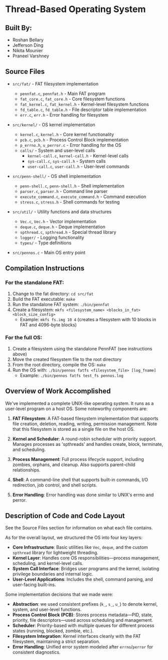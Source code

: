 # Thread-Based Operating System

## Built By:
- Roshan Bellary
- Jefferson Ding
- Nikita Mounier
- Praneel Varshney

## Source Files

- `src/fat/` - FAT filesystem implementation
  - `pennfat.c`, `pennfat.h` - Main FAT program
  - `fat_core.c`, `fat_core.h` - Core filesystem functions
  - `fat_kernel.c`, `fat_kernel.h` - Kernel-level filesystem functions
  - `fd_table.c`, `fd_table.h` - File descriptor table implementation
  - `err.c`, `err.h` - Error handling for filesystem

- `src/kernel/` - OS kernel implementation
  - `kernel.c`, `kernel.h` - Core kernel functionality
  - `pcb.c`, `pcb.h` - Process Control Block implementation
  - `p_errno.h`, `u_perror.c` - Error handling for the OS
  - `calls/` - System and user-level calls
    - `kernel-call.c`, `kernel-call.h` - Kernel-level calls
    - `sys-call.c`, `sys-call.h` - System calls
    - `user-call.c`, `user-call.h` - User-level commands

- `src/penn-shell/` - OS shell implementation
  - `penn-shell.c`, `penn-shell.h` - Shell implementation
  - `parser.c`, `parser.h` - Command line parser
  - `execute_command.c`, `execute_command.h` - Command execution
  - `stress.c`, `stress.h` - Shell commands for testing

- `src/util/` - Utility functions and data structures
  - `Vec.c`, `Vec.h` - Vector implementation
  - `deque.c`, `deque.h` - Deque implementation
  - `spthread.c`, `spthread.h` - Special thread library
  - `logger/` - Logging functionality
  - `types/` - Type definitions

- `src/pennos.c` - Main OS entry point

## Compilation Instructions

### For the standalone FAT:
1. Change to the fat directory: `cd src/fat`
2. Build the FAT executable: `make`
3. Run the standalone FAT system: `./bin/pennfat`
4. Create a filesystem: `mkfs <filesystem_name> <blocks_in_fat> <block_size_config>`
   - Example: `mkfs fs.img 10 4` (creates a filesystem with 10 blocks in FAT and 4096-byte blocks)

### For the full OS:
1. Create a filesystem using the standalone PennFAT (see instructions above)
2. Move the created filesystem file to the root directory
3. From the root directory, compile the OS: `make`
4. Run the OS with: `./bin/pennos fatfs <filesystem_file> [log_fname]`
   - Example: `./bin/pennos fatfs test_fs pennos.log`

## Overview of Work Accomplished

We've implemented a complete UNIX-like operating system. It runs as a user-level program on a host OS. Some noteworthy components are:

1. **FAT Filesystem**: A FAT-based filesystem implementation that supports file creation, deletion, reading, writing, permission management. Note that this filesystem is stored as a single file on the host OS.

2. **Kernel and Scheduler**: A round-robin scheduler with priority support. Manages processes as 'spthreads' and handles create, block, terminate, and scheduling.

3. **Process Management**: Full process lifecycle support, including zombies, orphans, and cleanup. Also supports parent-child relationships.

4. **Shell**: A command-line shell that supports built-in commands, I/O redirection, job control, and shell scripts.

5. **Error Handling**: Error handling was done similar to UNIX's errno and perror.

## Description of Code and Code Layout

See the Source Files section for information on what each file contains. 

As for the overall layout, we structured the OS into four key layers:

- **Core Infrastructure**: Basic utilities like `Vec`, `deque`, and the custom `spthread` library for lightweight threading.
- **Kernel Layer**: Handles core OS responsibilities—process management, scheduling, and kernel-level calls.
- **System Call Interface**: Bridges user programs and the kernel, isolating privilege boundaries and internal logic.
- **User-Level Applications**: Includes the shell, command parsing, and user-facing built-ins.


Some implementation decisions that we made were:

- **Abstraction**: we used consistent prefixes (`k_`, `s_`, `u_`) to denote kernel, system, and user-level functions.
- **Process Control Block (PCB)**: Stores process metadata—PID, state, priority, file descriptors—used across scheduling and management.
- **Scheduler**: Priority-based with multiple queues for different process states (running, blocked, zombie, etc.).
- **Filesystem Integration**: Kernel interfaces cleanly with the FAT filesystem, maintaining a strict separation.
- **Error Handling**: Unified error system modeled after `errno`/`perror` for consistent diagnostics.

